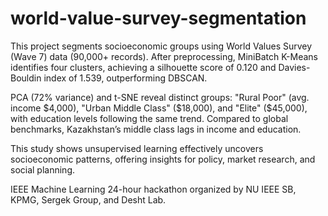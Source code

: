 # world-value-survey-segmentation
This project segments socioeconomic groups using World Values Survey (Wave 7) data (90,000+ records). After preprocessing, MiniBatch K-Means identifies four clusters, achieving a silhouette score of 0.120 and Davies-Bouldin index of 1.539, outperforming DBSCAN.

PCA (72% variance) and t-SNE reveal distinct groups: "Rural Poor" (avg. income $4,000), "Urban Middle Class" ($18,000), and "Elite" ($45,000), with education levels following the same trend. Compared to global benchmarks, Kazakhstan’s middle class lags in income and education.

This study shows unsupervised learning effectively uncovers socioeconomic patterns, offering insights for policy, market research, and social planning.

IEEE Machine Learning 24-hour hackathon organized by NU IEEE SB, KPMG, Sergek Group, and Desht Lab.
